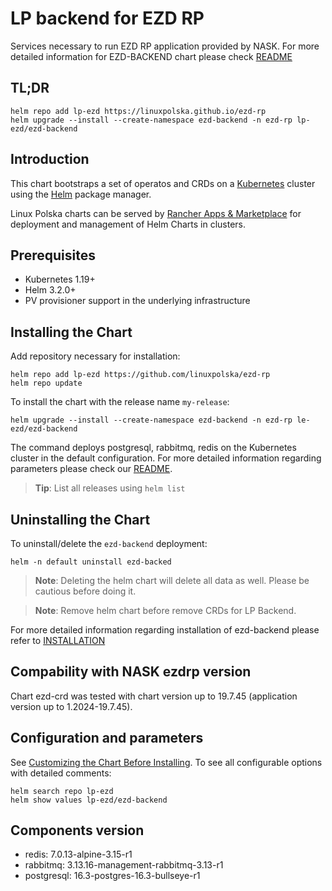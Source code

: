 <!--- app-name: ezd-backend -->
# LP backend for EZD RP 

Services necessary to run EZD RP application provided by NASK. 
For more detailed information for EZD-BACKEND chart please check [README](https://github.com/linuxpolska/ezd-rp/blob/main/README.md)

## TL;DR

```console
helm repo add lp-ezd https://linuxpolska.github.io/ezd-rp
helm upgrade --install --create-namespace ezd-backend -n ezd-rp lp-ezd/ezd-backend
```

## Introduction

This chart bootstraps a set of operatos and CRDs on a [Kubernetes](https://kubernetes.io) cluster using the [Helm](https://helm.sh) package manager.

Linux Polska charts can be served by [Rancher Apps & Marketplace](https://ranchermanager.docs.rancher.com/pages-for-subheaders/helm-charts-in-rancher) for deployment and management of Helm Charts in clusters.

## Prerequisites

- Kubernetes 1.19+
- Helm 3.2.0+
- PV provisioner support in the underlying infrastructure

## Installing the Chart

Add repository necessary for installation:

```console
helm repo add lp-ezd https://github.com/linuxpolska/ezd-rp
helm repo update
```

To install the chart with the release name `my-release`:

```console
helm upgrade --install --create-namespace ezd-backend -n ezd-rp le-ezd/ezd-backend
```

The command deploys postgresql, rabbitmq, redis on the Kubernetes cluster in the default configuration. For more detailed information regarding parameters please check our [README](https://github.com/linuxpolska/ezd-rp/blob/main/README.md).

> **Tip**: List all releases using `helm list`

## Uninstalling the Chart

To uninstall/delete the `ezd-backend` deployment:

```console
helm -n default uninstall ezd-backed
```

> **Note**: Deleting the helm chart will delete all data as well. Please be cautious before doing it.

> **Note**: Remove helm chart before remove CRDs for LP Backend.

For more detailed information regarding installation of ezd-backend please refer to [INSTALLATION](https://github.com/linuxpolska/ezd-rp/blob/main/INSTALLATION.md)

## Compability with NASK ezdrp version

Chart ezd-crd was tested with chart version up to 19.7.45 (application version up to 1.2024-19.7.45).

## Configuration and parameters

See [Customizing the Chart Before Installing](https://helm.sh/docs/intro/using_helm/#customizing-the-chart-before-installing). To see all configurable options with detailed comments:

```console
helm search repo lp-ezd
helm show values lp-ezd/ezd-backend
```

## Components version
- redis: 7.0.13-alpine-3.15-r1
- rabbitmq: 3.13.16-management-rabbitmq-3.13-r1
- postgresql: 16.3-postgres-16.3-bullseye-r1
